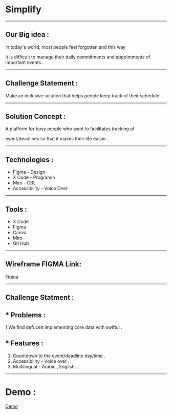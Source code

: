 # Simplify
<hr>

## Our Big idea :
In today's world, most people feel forgotten and this way


It is difficult to manage their daily commitments and appointments of important events .
<hr>

## Challenge Statement :
Make an inclusive solution that helps people keep track of their  schedule .
<hr>

## Solution Concept :
A platform for busy people who want to facilitates tracking of 

event/deadlines so that it makes their life easier . 
<hr>

## Technologies :
* Figma - Design
* X Code - Programin 
* Miro - CBL 
* Accessibility - Voice Over
<hr>

## Tools : 
* X Code 
* Figma 
* Canva 
* Miro 
* Git Hub
<hr>

## Wireframe FIGMA Link:
[Figma](https://www.figma.com/file/B4APASkgG6SenD5jMqyqCL/Untitled?node-id=4%3A4&t=HySUrgLD2oqBNrt5-1)
<hr>

## Challenge Statment : 
## * Problems : 
1.We find defucelt implementing core data with swiftui .  

## * Features :
1. Countdown to the event/deadline day/time .
2. Accessibility - Voice over .
3. Multilingual - Arabic , English .
<hr>

# Demo : 
[Demo](https://files.fm/u/khseb4anp)
